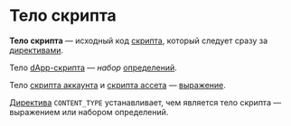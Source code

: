 # Тело скрипта

**Тело скрипта** — исходный код [скрипта](/ru/ride/script), который следует сразу за [директивами](/ru/ride/script/directives).

Тело [dApp-скрипта](/ru/ride/script/script-types/dapp-script) — _набор_ [определений](/ru/ride/base-concepts/definition).

Тело [скрипта аккаунта](/ru/ride/script/script-types/account-script) и [скрипта ассета](/ru/ride/script/script-types/asset-script) — [выражение](/ru/ride/base-concepts/expression).

[Директива](/ru/ride/script/directives) `CONTENT_TYPE` устанавливает, чем является тело скрипта — выражением или набором определений.
